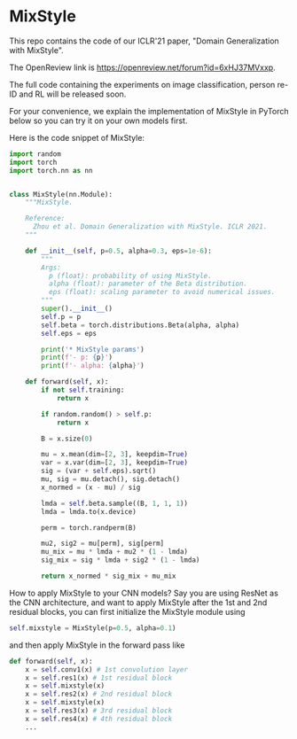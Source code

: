 # MixStyle

This repo contains the code of our ICLR'21 paper, "Domain Generalization with MixStyle".

The OpenReview link is https://openreview.net/forum?id=6xHJ37MVxxp.

The full code containing the experiments on image classification, person re-ID and RL will be released soon.

For your convenience, we explain the implementation of MixStyle in PyTorch below so you can try it on your own models first.

Here is the code snippet of MixStyle:
```python
import random
import torch
import torch.nn as nn


class MixStyle(nn.Module):
    """MixStyle.

    Reference:
      Zhou et al. Domain Generalization with MixStyle. ICLR 2021.
    """

    def __init__(self, p=0.5, alpha=0.3, eps=1e-6):
        """
        Args:
          p (float): probability of using MixStyle.
          alpha (float): parameter of the Beta distribution.
          eps (float): scaling parameter to avoid numerical issues.
        """
        super().__init__()
        self.p = p
        self.beta = torch.distributions.Beta(alpha, alpha)
        self.eps = eps

        print('* MixStyle params')
        print(f'- p: {p}')
        print(f'- alpha: {alpha}')

    def forward(self, x):
        if not self.training:
            return x

        if random.random() > self.p:
            return x

        B = x.size(0)

        mu = x.mean(dim=[2, 3], keepdim=True)
        var = x.var(dim=[2, 3], keepdim=True)
        sig = (var + self.eps).sqrt()
        mu, sig = mu.detach(), sig.detach()
        x_normed = (x - mu) / sig

        lmda = self.beta.sample((B, 1, 1, 1))
        lmda = lmda.to(x.device)

        perm = torch.randperm(B)

        mu2, sig2 = mu[perm], sig[perm]
        mu_mix = mu * lmda + mu2 * (1 - lmda)
        sig_mix = sig * lmda + sig2 * (1 - lmda)

        return x_normed * sig_mix + mu_mix
```

How to apply MixStyle to your CNN models? Say you are using ResNet as the CNN architecture, and want to apply MixStyle after the 1st and 2nd residual blocks, you can first initialize the MixStyle module using
```python
self.mixstyle = MixStyle(p=0.5, alpha=0.1)
```
and then apply MixStyle in the forward pass like
```python
def forward(self, x):
    x = self.conv1(x) # 1st convolution layer
    x = self.res1(x) # 1st residual block
    x = self.mixstyle(x)
    x = self.res2(x) # 2nd residual block
    x = self.mixstyle(x)
    x = self.res3(x) # 3rd residual block
    x = self.res4(x) # 4th residual block
    ...
```
